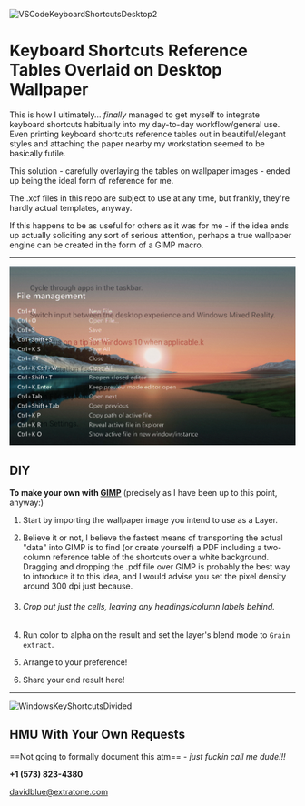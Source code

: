 ![VSCodeKeyboardShortcutsDesktop2](VSCodeKeyboardShortcutsDesktop2.png)

# Keyboard Shortcuts Reference Tables Overlaid on Desktop Wallpaper

This is how I ultimately... *finally* managed to get myself to integrate keyboard shortcuts habitually into my day-to-day workflow/general use. Even printing keyboard shortcuts reference tables out in beautiful/elegant styles and attaching the paper nearby my workstation seemed to be basically futile.

This solution - carefully overlaying the tables on wallpaper images - ended up being the ideal form of reference for me. 

The .xcf files in this repo are subject to use at any time, but frankly, they're hardly actual templates, anyway. 

If this happens to be as useful for others as it was for me - if the idea ends up actually soliciting any sort of serious attention, perhaps a true wallpaper engine can be created in the form of a GIMP macro. 

---

**![KeyboardShortcutsWallpaperSocialShare](/KeyboardShortcutsWallpaperSocialShare.png)**

## DIY

**To make your own with [GIMP](https://github.com/GNOME/gimp)** (precisely as I have been up to this point, anyway:)

1. Start by importing the wallpaper image you intend to use as a Layer.

2. Believe it or not, I believe the fastest means of transporting the actual "data" into GIMP is to find (or create yourself) a PDF including a two-column reference table of the shortcuts over a white background. Dragging and dropping the .pdf file over GIMP is probably the best way to introduce it to this idea, and I would advise you set the pixel density around 300 dpi just because.

3. ###### Crop out *just* the cells, leaving any headings/column labels behind.

4. Run color to alpha on the result and set the layer's blend mode to `Grain extract`.

5. Arrange to your preference!

6. Share your end result here!

---

![WindowsKeyShortcutsDivided](/WindowsKeyShortcutsDivided.png)

## HMU With Your Own Requests

==Not going to formally document this atm== - *just fuckin call me dude!!!*

**+1 (573) 823-4380**

[davidblue@extratone.com](mailto:davidblue@extratone.com)
